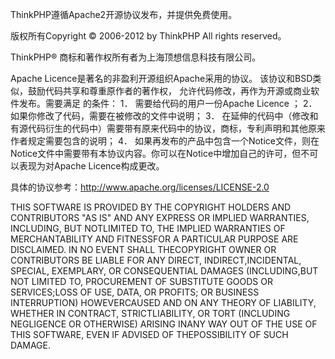 ThinkPHP遵循Apache2开源协议发布，并提供免费使用。

版权所有Copyright © 2006-2012 by ThinkPHP All rights reserved。

ThinkPHP® 商标和著作权所有者为上海顶想信息科技有限公司。

Apache Licence是著名的非盈利开源组织Apache采用的协议。
该协议和BSD类似，鼓励代码共享和尊重原作者的著作权，
允许代码修改，再作为开源或商业软件发布。需要满足
的条件： 
1． 需要给代码的用户一份Apache Licence ；
2． 如果你修改了代码，需要在被修改的文件中说明；
3． 在延伸的代码中（修改和有源代码衍生的代码中）需要带有原来代码中的协议，商标，专利声明和其他原来作者规定需要包含的说明；
4． 如果再发布的产品中包含一个Notice文件，则在Notice文件中需要带有本协议内容。你可以在Notice中增加自己的许可，但不可以表现为对Apache Licence构成更改。

具体的协议参考：http://www.apache.org/licenses/LICENSE-2.0

THIS SOFTWARE IS PROVIDED BY THE COPYRIGHT HOLDERS AND CONTRIBUTORS "AS IS" AND ANY EXPRESS OR IMPLIED WARRANTIES, INCLUDING, BUT NOTLIMITED TO, THE IMPLIED WARRANTIES OF MERCHANTABILITY AND FITNESSFOR A PARTICULAR PURPOSE ARE DISCLAIMED. IN NO EVENT SHALL THECOPYRIGHT OWNER OR CONTRIBUTORS BE LIABLE FOR ANY DIRECT, INDIRECT,INCIDENTAL, SPECIAL, EXEMPLARY, OR CONSEQUENTIAL DAMAGES (INCLUDING,BUT NOT LIMITED TO, PROCUREMENT OF SUBSTITUTE GOODS OR SERVICES;LOSS OF USE, DATA, OR PROFITS; OR BUSINESS INTERRUPTION) HOWEVERCAUSED AND ON ANY THEORY OF LIABILITY, WHETHER IN CONTRACT, STRICTLIABILITY, OR TORT (INCLUDING NEGLIGENCE OR OTHERWISE) ARISING INANY WAY OUT OF THE USE OF THIS SOFTWARE, EVEN IF ADVISED OF THEPOSSIBILITY OF SUCH DAMAGE.
